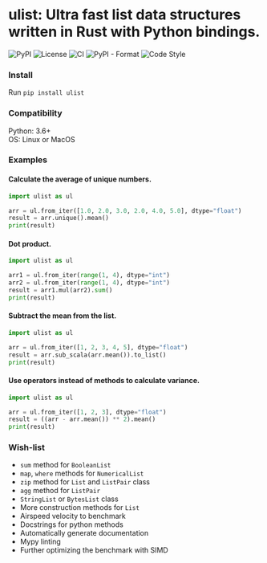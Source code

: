 # ulist: Ultra fast list data structures written in Rust with Python bindings.


![PyPI](https://img.shields.io/pypi/v/ulist)
![License](https://img.shields.io/github/license/tushushu/ulist)
![CI](https://github.com/tushushu/ulist/workflows/CI/badge.svg)
![PyPI - Format](https://img.shields.io/pypi/format/ulist)
![Code Style](https://img.shields.io/badge/code%20style-flake8-blue)


### Install
Run `pip install ulist`


### Compatibility
Python: 3.6+  
OS: Linux or MacOS


### Examples

#### Calculate the average of unique numbers.
```Python
import ulist as ul

arr = ul.from_iter([1.0, 2.0, 3.0, 2.0, 4.0, 5.0], dtype="float")
result = arr.unique().mean()
print(result)
```


#### Dot product.
```Python
import ulist as ul

arr1 = ul.from_iter(range(1, 4), dtype="int")
arr2 = ul.from_iter(range(1, 4), dtype="int")
result = arr1.mul(arr2).sum()
print(result)
```


#### Subtract the mean from the list.
```Python
import ulist as ul

arr = ul.from_iter([1, 2, 3, 4, 5], dtype="float")
result = arr.sub_scala(arr.mean()).to_list()
print(result)
```


#### Use operators instead of methods to calculate variance.
```Python
import ulist as ul

arr = ul.from_iter([1, 2, 3], dtype="float")
result = ((arr - arr.mean()) ** 2).mean()
print(result)
```


### Wish-list
* `sum` method for `BooleanList`
* `map`, `where` methods for `NumericalList`
* `zip` method for `List` and `ListPair` class
* `agg` method for `ListPair`
* `StringList` or `BytesList` class
* More construction methods for `List`
* Airspeed velocity to benchmark
* Docstrings for python methods
* Automatically generate documentation
* Mypy linting
* Further optimizing the benchmark with SIMD
